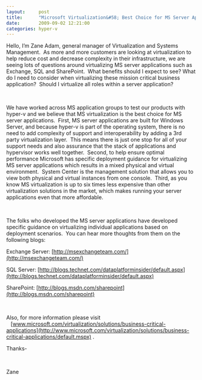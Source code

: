 ```yaml
---
layout:     post
title:      "Microsoft Virtualization&#58; Best Choice for MS Server Applications"
date:       2009-09-02 12:21:00
categories: hyper-v
---
```

Hello, I’m Zane Adam, general manager of Virtualization and Systems Management.  As more and more customers are looking at virtualization to help reduce cost and decrease complexity in their infrastructure, we are seeing lots of questions around virtualizing MS server applications such as Exchange, SQL and SharePoint.  What benefits should I expect to see? What do I need to consider when virtualizing these mission critical business application?  Should I virtualize all roles within a server application? 

 

We have worked across MS application groups to test our products with hyper-v and we believe that MS virtualization is the best choice for MS server applications.  First, MS server applications are built for Windows Server, and because hyper-v is part of the operating system, there is no need to add complexity of support and interoperability by adding a 3rd party virtualization layer.  This means there is just one stop for all of your support needs and also assurance that the stack of applications and hypervisor works well together.  Second, to help ensure optimal performance Microsoft has specific deployment guidance for virtualizing MS server applications which results in a mixed physical and virtual environment.  System Center is the management solution that allows you to view both physical and virtual instances from one console.  Third, as you know MS virtualization is up to six times less expensive than other virtualization solutions in the market, which makes running your server applications even that more affordable.

 

The folks who developed the MS server applications have developed specific guidance on virtualizing individual applications based on deployment scenarios.  You can hear more thoughts from them on the following blogs:

Exchange Server: [http://msexchangeteam.com/](http://msexchangeteam.com/)

SQL Server: [http://blogs.technet.com/dataplatforminsider/default.aspx](http://blogs.technet.com/dataplatforminsider/default.aspx)

SharePoint: [http://blogs.msdn.com/sharepoint](http://blogs.msdn.com/sharepoint)

 

Also, for more information please visit    [www.microsoft.com/virtualization/solutions/business-critical-applications](http://www.microsoft.com/virtualization/solutions/business-critical-applications/default.mspx) . 

Thanks-

 

Zane
